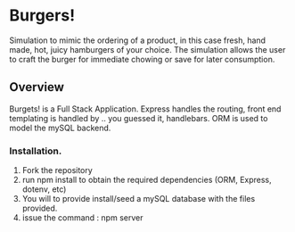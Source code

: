# Burgers!

Simulation to mimic the ordering of a product, in this case fresh, hand made, hot, juicy hamburgers of your choice.  The simulation allows the user to craft the burger for immediate chowing or save for later consumption. 

## Overview

Burgets! is a Full Stack Application. Express handles the routing,  front end templating is handled by .. you guessed it, handlebars. ORM is used to model the mySQL backend. 

### Installation. 
1. Fork the repository
2. run npm install to obtain the required dependencies (ORM, Express, dotenv, etc)
3. You will to provide install/seed a mySQL database with the files provided.
4. issue the command : npm server
